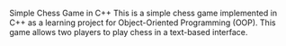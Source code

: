 Simple Chess Game in C++
This is a simple chess game implemented in C++ as a learning project for Object-Oriented Programming (OOP). This game allows two players to play chess in a text-based interface.

